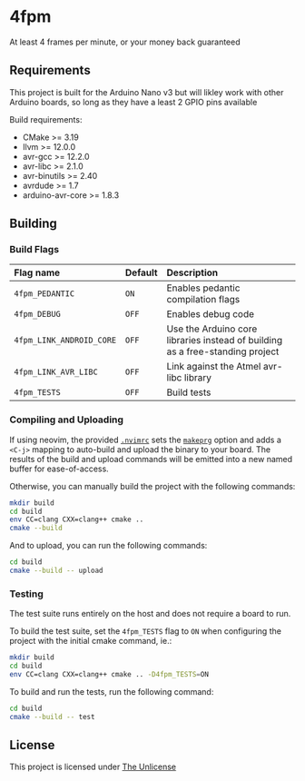 # 4fpm
At least 4 frames per minute, or your money back guaranteed

## Requirements
This project is built for the Arduino Nano v3 but will likley work with other
Arduino boards, so long as they have a least 2 GPIO pins available

Build requirements:
 - CMake >= 3.19
 - llvm >= 12.0.0
 - avr-gcc >= 12.2.0
 - avr-libc >= 2.1.0
 - avr-binutils >= 2.40
 - avrdude >= 1.7
 - arduino-avr-core >= 1.8.3

## Building
### Build Flags
| Flag name | Default | Description |
| :--- | :--- | :--- |
| `4fpm_PEDANTIC` | `ON` | Enables pedantic compilation flags |
| `4fpm_DEBUG` | `OFF` | Enables debug code |
| `4fpm_LINK_ANDROID_CORE` | `OFF` | Use the Arduino core libraries instead of building as a free-standing project |
| `4fpm_LINK_AVR_LIBC` | `OFF` | Link against the Atmel avr-libc library |
| `4fpm_TESTS` | `OFF` | Build tests |

### Compiling and Uploading
If using neovim, the provided [`.nvimrc`](./.nvimrc) sets the
[`makeprg`](https://neovim.io/doc/user/options.html#'makeprg') option and adds
a `<C-j>` mapping to auto-build and upload the binary to your board. The
results of the build and upload commands will be emitted into a new named
buffer for ease-of-access.

Otherwise, you can manually build the project with the following commands:
```sh
mkdir build
cd build
env CC=clang CXX=clang++ cmake ..
cmake --build
```

And to upload, you can run the following commands:
```sh
cd build
cmake --build -- upload
```

### Testing
The test suite runs entirely on the host and does not require a board to run.

To build the test suite, set the `4fpm_TESTS` flag to `ON` when configuring the
project with the initial cmake command, ie.:
```sh
mkdir build
cd build
env CC=clang CXX=clang++ cmake .. -D4fpm_TESTS=ON
```

To build and run the tests, run the following command:
```sh
cd build
cmake --build -- test
```

## License
This project is licensed under [The Unlicense](./LICENSE)

